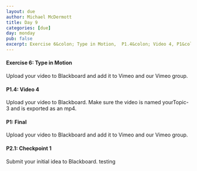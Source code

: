 ```yaml
---
layout: due
author: Michael McDermott
title: Day 9
categories: [due]
day: monday
pub: false
excerpt: Exercise 6&colon; Type in Motion,  P1.4&colon; Video 4, P1&colon; Final, &amp; P2.1: Checkpoint 1
---
```

#### Exercise 6: Type in Motion
Upload your video to Blackboard and add it to Vimeo and our Vimeo group.

#### P1.4: Video 4
Upload your video to Blackboard. Make sure the video is named yourTopic-3 and is exported as an mp4.

#### P1: Final
Upload your video to Blackboard and add it to Vimeo and our Vimeo group.

#### P2.1: Checkpoint 1
Submit your initial idea to Blackboard. testing

